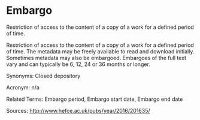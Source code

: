 # Embargo
 
Restriction of access to the content of a copy of a work for a defined period of time.
 
Restriction of access to the content of a copy of a work for a defined period of time. The metadata may be freely available to read and download initially. Sometimes metadata may also be embargoed. Embargoes of the full text vary and can typically be 6, 12, 24 or 36 months or longer.
 
Synonyms: Closed depository
 
Acronym: n/a
 
Related Terms: Embargo period, Embargo start date, Embargo end date
 
Sources: http://www.hefce.ac.uk/pubs/year/2016/201635/